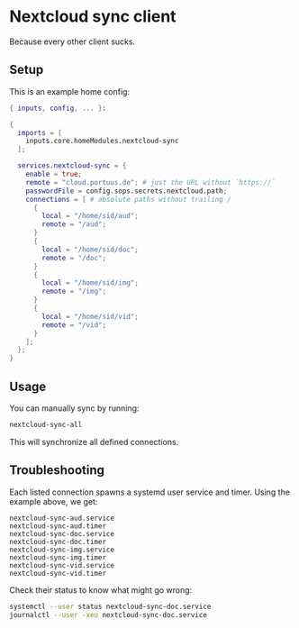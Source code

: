 # Nextcloud sync client

Because every other client sucks.

## Setup

This is an example home config:

```nix
{ inputs, config, ... }:

{
  imports = [
    inputs.core.homeModules.nextcloud-sync
  ];

  services.nextcloud-sync = {
    enable = true;
    remote = "cloud.portuus.de"; # just the URL without `https://`
    passwordFile = config.sops.secrets.nextcloud.path;
    connections = [ # absolute paths without trailing /
      {
        local = "/home/sid/aud";
        remote = "/aud";
      }
      {
        local = "/home/sid/doc";
        remote = "/doc";
      }
      {
        local = "/home/sid/img";
        remote = "/img";
      }
      {
        local = "/home/sid/vid";
        remote = "/vid";
      }
    ];
  };
}
```

## Usage

You can manually sync by running:

```bash
nextcloud-sync-all
```

This will synchronize all defined connections.

## Troubleshooting

Each listed connection spawns a systemd user service and timer. Using the example above, we get:

```plaintext
nextcloud-sync-aud.service
nextcloud-sync-aud.timer
nextcloud-sync-doc.service
nextcloud-sync-doc.timer
nextcloud-sync-img.service
nextcloud-sync-img.timer
nextcloud-sync-vid.service
nextcloud-sync-vid.timer
```

Check their status to know what might go wrong:

```bash
systemctl --user status nextcloud-sync-doc.service
journalctl --user -xeu nextcloud-sync-doc.service
```
